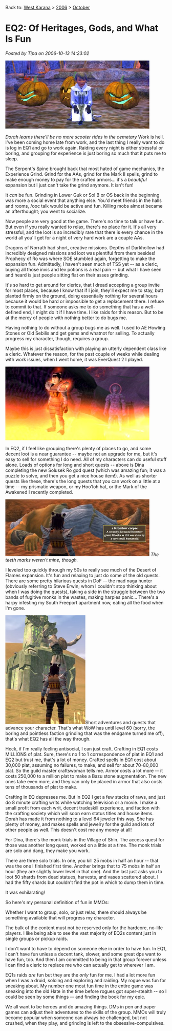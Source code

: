 Back to: [West Karana](/posts/westkarana.md) > [2006](/posts/2006/westkarana.md) > [October](./westkarana.md)
# EQ2: Of Heritages, Gods, and What Is Fun

*Posted by Tipa on 2006-10-13 14:23:02*

![Pumpkins!](../../../uploads/2006/10/dorah-pumpkins.jpg)



*Dorah learns there'll be no more scooter rides in the cemetary*
Work is hell. I've been coming home late from work, and the last thing I really want to do is log in EQ1 and go to work again. Raiding every night is either stressful or boring, and grouping for experience is just boring so much that it puts me to sleep.

The Serpent's Spine brought back that most hated of game mechanics, the Experience Grind. Grind for the AAs, grind for the Mark II spells, grind to make enough money to pay for the crafted armors... it's a *beautiful* expansion but I just can't take the grind anymore. It isn't fun!

It *can* be fun. Grinding in Lower Guk or Sol B or OS back in the beginning was more a social event that anything else. You'd meet friends in the halls and rooms, /ooc talk would be active and fun. Killing mobs almost became an afterthought; you went to socialize.

Now people are very good at the game. There's no time to talk or have fun. But even if you really wanted to relax, there's no place for it. It's all very stressful, and the loot is so incredibly rare that there is every chance in the world all you'll get for a night of very hard work are a couple AAs.

Dragons of Norrath had short, creative missions. Depths of Darkhollow had incredibly designed missions and loot was plentiful from them besides! Prophecy of Ro was where SOE stumbled again, forgetting to make the expansion fun. Admittedly, I haven't seen much of TSS yet -- as a cleric, buying all those invis and lev potions is a real pain -- but what I have seen and heard is just people sitting flat on their asses grinding.

It's so hard to get around for clerics, that I dread accepting a group invite for most places, because I know that if I join, they'll expect me to stay, butt planted firmly on the ground, doing essentially nothing for several hours because it would be hard or impossible to get a replacement there. I refuse to commit to that. If someone asks me to do something that has a well-defined end, I might do it if I have time. I like raids for this reason. But to be at the mercy of people with nothing better to do bugs me.

Having nothing to do without a group bugs me as well. I used to AE Howling Stones or Old Sebilis and get gems and whatnot for selling. To actually progress my character, though, requires a group.

Maybe this is just dissatisfaction with playing an utterly dependent class like a cleric. Whatever the reason, for the past couple of weeks while dealing with work issues, when I went home, it was EverQuest 2 I played.

![Bridge of Fire](../../../uploads/2006/10/dina-fire.jpg)

In EQ2, if I feel like grouping there's plenty of places to go, and some decent loot is a near guarantee -- maybe not an upgrade for me, but it's easy to sell for something I do need. All of my characters can do useful stuff alone. Loads of options for long and short quests -- above is Dina completing the new Solusek Ro god quest (which was amazing fun; it was a puzzle to solve, and then you get a nice house item!). As well as shorter quests like these, there's the long quests that you can work on a little at a time -- my prismatic weapon, or my Hoo'loh hat, or the Mark of the Awakened I recently completed.

![CSI: DoF](../../../uploads/2006/10/dina-giant.jpg)
*The teeth marks weren't mine, though.*

I leveled too quickly through my 50s to really see much of the Desert of Flames expansion. It's fun and relaxing to just do some of the old quests. There are some pretty hilarious quests in DoF -- the mad naga hunter (obviously referring to Steve Erwin; whom I couldn't stop thinking about when I was doing the quests), taking a side in the struggle between the two bands of fugitive monks in the wastes, making harpies panic... There's a harpy infesting my South Freeport apartment now, eating all the food when I'm gone.

![Prophet](../../../uploads/2006/10/dina-prophet.jpg)Short adventures and quests that advance your character. That's what WoW has until level 60 (sorry, the boring and pointless faction grinding that was the endgame turned me off), that's what EQ2 has all the way through.

Heck, if I'm really feeling antisocial, I can just craft. Crafting in EQ1 costs MILLIONS of plat. Sure, there's no 1 to 1 correspondence of plat in EQ1 and EQ2 but trust me, that's a lot of money. Crafted spells in EQ1 cost about 30,000 plat, assuming no failures, to make, and sell for about 70-80,000 plat. So the guild master craftswoman tells me. Armor costs a lot more -- it costs 250,000 to a million plat to make a Bazu stone augmentation. The new ones take even more, and they can only be placed in armor that also costs tens of thousands of plat to make.

Crafting in EQ depresses me. But in EQ2 I get a few stacks of raws, and just do 8 minute crafting writs while watching television or a movie. I make a small profit from each writ, decent tradeskill experience, and faction with the crafting society which will soon earn status titles and house items. Dorah has made it from nothing to a level 64 jeweler this way. She has plenty of money, and makes spells and jewelry for the guild and lots of other people as well. This doesn't cost me any money at all!

For Dina, there's the monk trials in the Village of Shin. The access quest for those was another long quest, worked on a little at a time. The monk trials are solo and dang, they make you work.

There are three solo trials. In one, you kill 25 mobs in half an hour -- that was the one I finished first time. Another brings that to 75 mobs in half an hour (they are slightly lower level in that one). And the last just asks you to loot 50 shards from dead statues, harvests, and vases scattered about. I had the fifty shards but couldn't find the pot in which to dump them in time.

It was exhilarating!

So here's my personal definition of fun in MMOs:

Whether I want to group, solo, or just relax, there should always be something available that will progress my character.

The bulk of the content must not be reserved only for the hardcore, no-life players. I like being able to see the vast majority of EQ2s content just in single groups or pickup raids.

I don't want to have to depend on someone else in order to have fun. In EQ1, I can't have fun unless a decent tank, slower, and some great dps want to have fun, too. And then I am committed to being in that group forever unless I can find a cleric to replace me who can actually get to wherever I am.

EQ1s raids *are* fun but they are the *only* fun for me. I had a lot more fun when I was a druid, soloing and exploring and raiding. My rogue was fun for sneaking about. My number one most fun time in the entire game was sneaking into the old Hate in the time before rogues got super-stealth -- so I could be seen by some things -- and finding the book for my epic.

We all want to be heroes and do amazing things. DMs in pen and paper games can adjust their adventures to the skills of the group. MMOs will truly become popular when someone can always be challenged, but not crushed, when they play, and grinding is left to the obsessive-compulsives.


